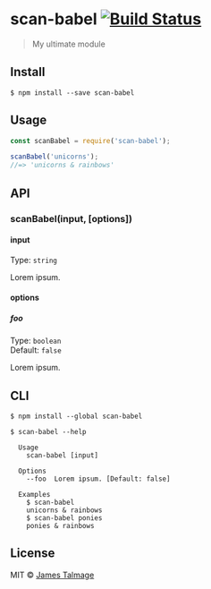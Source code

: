 # scan-babel [![Build Status](https://travis-ci.org/jamestalmage/scan-babel.svg?branch=master)](https://travis-ci.org/jamestalmage/scan-babel)

> My ultimate module


## Install

```
$ npm install --save scan-babel
```


## Usage

```js
const scanBabel = require('scan-babel');

scanBabel('unicorns');
//=> 'unicorns & rainbows'
```


## API

### scanBabel(input, [options])

#### input

Type: `string`

Lorem ipsum.

#### options

##### foo

Type: `boolean`  
Default: `false`

Lorem ipsum.


## CLI

```
$ npm install --global scan-babel
```

```
$ scan-babel --help

  Usage
    scan-babel [input]

  Options
    --foo  Lorem ipsum. [Default: false]

  Examples
    $ scan-babel
    unicorns & rainbows
    $ scan-babel ponies
    ponies & rainbows
```


## License

MIT © [James Talmage](http://github.com/jamestalmage)
